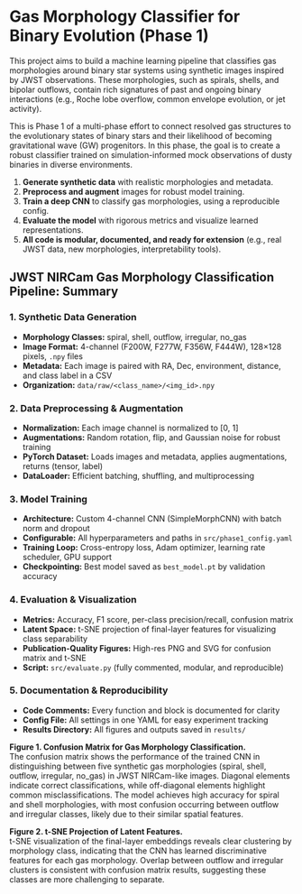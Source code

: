 # Gas Morphology Classifier for Binary Evolution (Phase 1)

This project aims to build a machine learning pipeline that classifies gas morphologies around binary star systems using synthetic images inspired by JWST observations. These morphologies, such as spirals, shells, and bipolar outflows, contain rich signatures of past and ongoing binary interactions (e.g., Roche lobe overflow, common envelope evolution, or jet activity).

This is Phase 1 of a multi-phase effort to connect resolved gas structures to the evolutionary states of binary stars and their likelihood of becoming gravitational wave (GW) progenitors. In this phase, the goal is to create a robust classifier trained on simulation-informed mock observations of dusty binaries in diverse environments.

1. **Generate synthetic data** with realistic morphologies and metadata.
2. **Preprocess and augment** images for robust model training.
3. **Train a deep CNN** to classify gas morphologies, using a reproducible config.
4. **Evaluate the model** with rigorous metrics and visualize learned representations.
5. **All code is modular, documented, and ready for extension** (e.g., real JWST data, new morphologies, interpretability tools).

## **JWST NIRCam Gas Morphology Classification Pipeline: Summary**

### **1. Synthetic Data Generation**
- **Morphology Classes:** spiral, shell, outflow, irregular, no_gas
- **Image Format:** 4-channel (F200W, F277W, F356W, F444W), 128×128 pixels, `.npy` files
- **Metadata:** Each image is paired with RA, Dec, environment, distance, and class label in a CSV
- **Organization:** `data/raw/<class_name>/<img_id>.npy`

### **2. Data Preprocessing & Augmentation**
- **Normalization:** Each image channel is normalized to [0, 1]
- **Augmentations:** Random rotation, flip, and Gaussian noise for robust training
- **PyTorch Dataset:** Loads images and metadata, applies augmentations, returns (tensor, label)
- **DataLoader:** Efficient batching, shuffling, and multiprocessing

### **3. Model Training**
- **Architecture:** Custom 4-channel CNN (SimpleMorphCNN) with batch norm and dropout
- **Configurable:** All hyperparameters and paths in `src/phase1_config.yaml`
- **Training Loop:** Cross-entropy loss, Adam optimizer, learning rate scheduler, GPU support
- **Checkpointing:** Best model saved as `best_model.pt` by validation accuracy

### **4. Evaluation & Visualization**
- **Metrics:** Accuracy, F1 score, per-class precision/recall, confusion matrix
- **Latent Space:** t-SNE projection of final-layer features for visualizing class separability
- **Publication-Quality Figures:** High-res PNG and SVG for confusion matrix and t-SNE
- **Script:** `src/evaluate.py` (fully commented, modular, and reproducible)

### **5. Documentation & Reproducibility**
- **Code Comments:** Every function and block is documented for clarity
- **Config File:** All settings in one YAML for easy experiment tracking
- **Results Directory:** All figures and outputs saved in `results/`

**Figure 1. Confusion Matrix for Gas Morphology Classification.**  
The confusion matrix shows the performance of the trained CNN in distinguishing between five synthetic gas morphologies (spiral, shell, outflow, irregular, no_gas) in JWST NIRCam-like images. Diagonal elements indicate correct classifications, while off-diagonal elements highlight common misclassifications. The model achieves high accuracy for spiral and shell morphologies, with most confusion occurring between outflow and irregular classes, likely due to their similar spatial features.

**Figure 2. t-SNE Projection of Latent Features.**  
t-SNE visualization of the final-layer embeddings reveals clear clustering by morphology class, indicating that the CNN has learned discriminative features for each gas morphology. Overlap between outflow and irregular clusters is consistent with confusion matrix results, suggesting these classes are more challenging to separate.
